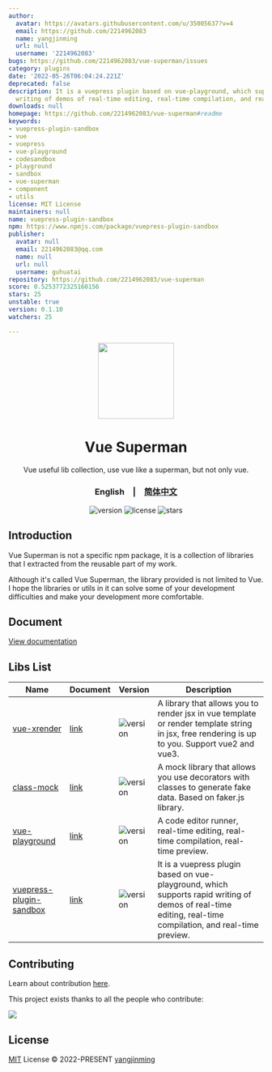 ```yaml
---
author:
  avatar: https://avatars.githubusercontent.com/u/35005637?v=4
  email: https://github.com/2214962083
  name: yangjinming
  url: null
  username: '2214962083'
bugs: https://github.com/2214962083/vue-superman/issues
category: plugins
date: '2022-05-26T06:04:24.221Z'
deprecated: false
description: It is a vuepress plugin based on vue-playground, which supports rapid
  writing of demos of real-time editing, real-time compilation, and real-time preview.
downloads: null
homepage: https://github.com/2214962083/vue-superman#readme
keywords:
- vuepress-plugin-sandbox
- vue
- vuepress
- vue-playground
- codesandbox
- playground
- sandbox
- vue-superman
- component
- utils
license: MIT License
maintainers: null
name: vuepress-plugin-sandbox
npm: https://www.npmjs.com/package/vuepress-plugin-sandbox
publisher:
  avatar: null
  email: 2214962083@qq.com
  name: null
  url: null
  username: guhuatai
repository: https://github.com/2214962083/vue-superman
score: 0.5253772325160156
stars: 25
unstable: true
version: 0.1.10
watchers: 25

---
```


<div align="center">
  <a href="https://vue-superman.vercel.app/">
    <img src="https://vue-superman.vercel.app/images/logo.svg" width="150">
  </a>
  <h1>Vue Superman</h1>
  <p>Vue useful lib collection, use vue like a superman, but not only vue.</p>
  <p>
    <h3><span>English</span>&emsp;|&emsp;<a href="./README_zh-CN.md">简体中文</a></h3>
  </p>
  <p>
    <img src="https://img.shields.io/github/package-json/v/2214962083/vue-superman" alt="version">
    <img src="https://img.shields.io/github/license/2214962083/vue-superman" alt="license">
    <img src="https://img.shields.io/github/stars/2214962083/vue-superman?style=social" alt="stars">
  </p>
</div>

## Introduction

Vue Superman is not a specific npm package, it is a collection of libraries that I extracted from the reusable part of my work.

Although it's called Vue Superman, the library provided is not limited to Vue. I hope the libraries or utils in it can solve some of your development difficulties and make your development more comfortable.

## Document

[View documentation](https://vue-superman.vercel.app/)

## Libs List

| Name                                                           | Document                                                              | Version                                                                                          | Description                                                                                                                                                |
| -------------------------------------------------------------- | --------------------------------------------------------------------- | ------------------------------------------------------------------------------------------------ | ---------------------------------------------------------------------------------------------------------------------------------------------------------- |
| [vue-xrender](./packages/vue-xrender/)                         | [link](https://vue-superman.vercel.app/libs/vue-xrender/)             | <img src="https://img.shields.io/npm/v/vue-xrender?style=flat-square" alt="version">             | A library that allows you to render jsx in vue template or render template string in jsx, free rendering is up to you. Support vue2 and vue3.              |
| [class-mock](./packages/class-mock/)                           | [link](https://vue-superman.vercel.app/libs/class-mock/)              | <img src="https://img.shields.io/npm/v/class-mock?style=flat-square" alt="version">              | A mock library that allows you use decorators with classes to generate fake data. Based on faker.js library.                                               |
| [vue-playground](./packages/vue-playground/)                   | [link](https://vue-superman.vercel.app/libs/vue-playground/)          | <img src="https://img.shields.io/npm/v/vue-playground?style=flat-square" alt="version">          | A code editor runner, real-time editing, real-time compilation, real-time preview.                                                                         |
| [vuepress-plugin-sandbox](./packages/vuepress-plugin-sandbox/) | [link](https://vue-superman.vercel.app/libs/vuepress-plugin-sandbox/) | <img src="https://img.shields.io/npm/v/vuepress-plugin-sandbox?style=flat-square" alt="version"> | It is a vuepress plugin based on vue-playground, which supports rapid writing of demos of real-time editing, real-time compilation, and real-time preview. |

## Contributing

Learn about contribution [here](https://github.com/2214962083/vue-superman/blob/master/CONTRIBUTING.md).

This project exists thanks to all the people who contribute:

<a href="https://github.com/2214962083/vue-superman/graphs/contributors">
  <img src="https://contrib.rocks/image?repo=2214962083/vue-superman" />
</a>

## License

[MIT](https://github.com/2214962083/vue-superman/blob/master/LICENSE) License © 2022-PRESENT [yangjinming](https://github.com/2214962083)
